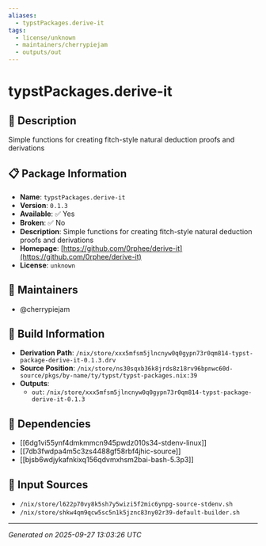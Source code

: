 ```yaml
---
aliases:
  - typstPackages.derive-it
tags:
  - license/unknown
  - maintainers/cherrypiejam
  - outputs/out
---
```


# typstPackages.derive-it

## 📝 Description

Simple functions for creating fitch-style natural deduction proofs and derivations

## 📋 Package Information

- **Name**: `typstPackages.derive-it`
- **Version**: `0.1.3`
- **Available**: ✅ Yes
- **Broken**: ✅ No
- **Description**: Simple functions for creating fitch-style natural deduction proofs and derivations
- **Homepage**: [https://github.com/0rphee/derive-it](https://github.com/0rphee/derive-it)
- **License**: `unknown`
## 👥 Maintainers

- @cherrypiejam


## 🔧 Build Information

- **Derivation Path**: `/nix/store/xxx5mfsm5jlncnyw0q0gypn73r0qm814-typst-package-derive-it-0.1.3.drv`
- **Source Position**: `/nix/store/ns30sqxb36k8jrds8z18rv96bpnwc60d-source/pkgs/by-name/ty/typst/typst-packages.nix:39`
- **Outputs**:
  - `out`:  `/nix/store/xxx5mfsm5jlncnyw0q0gypn73r0qm814-typst-package-derive-it-0.1.3`

## 🔗 Dependencies

- [[6dg1vi55ynf4dmkmmcn945pwdz010s34-stdenv-linux]]
- [[7db3fwdpa4m5c3zs4488gf58rbf4jhic-source]]
- [[bjsb6wdjykafnkixq156qdvmxhsm2bai-bash-5.3p3]]

## 📁 Input Sources

- `/nix/store/l622p70vy8k5sh7y5wizi5f2mic6ynpg-source-stdenv.sh`
- `/nix/store/shkw4qm9qcw5sc5n1k5jznc83ny02r39-default-builder.sh`

---
*Generated on 2025-09-27 13:03:26 UTC*

